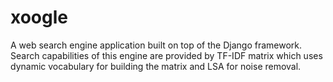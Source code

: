# xoogle
A web search engine application built on top of the Django framework. Search capabilities of this engine are provided by TF-IDF matrix which uses dynamic vocabulary for building the matrix and LSA for noise removal.
